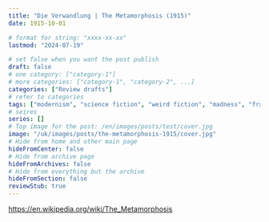 ```yaml
---
title: "Die Verwandlung | The Metamorphosis (1915)"
date: 1915-10-01

# format for string: "xxxx-xx-xx"
lastmod: "2024-07-19"

# set false when you want the post publish
draft: false
# one category: ["category-1"]
# more categories: ["category-1", "category-2", ...]
categories: ["Review drafts"]
# refer to categories
tags: ["modernism", "science fiction", "weird fiction", "madness", "franz kafka"]
# seires
series: []
# Top image for the post: /en/images/posts/test/cover.jpg
image: "/uk/images/posts/the-metamorphosis-1915/cover.jpg"
# Hide from home and other main page
hideFromCenter: false
# Hide from archive page
hideFromArchives: false
# Hide from everything but the archive
hideFromSection: false
reviewStub: true
---
```

https://en.wikipedia.org/wiki/The_Metamorphosis
<!--more-->